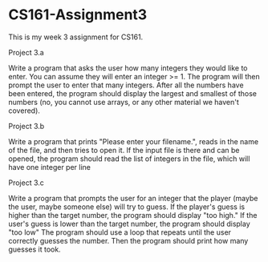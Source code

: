 # CS161-Assignment3
This is my week 3 assignment for CS161.


Project 3.a

Write a program that asks the user how many integers they would like to enter.  You can assume they will enter an integer >= 1.
The program will then prompt the user to enter that many integers.  After all the numbers have been entered, the program
should display the largest and smallest of those numbers (no, you cannot use arrays, or any other material we haven't covered).


Project 3.b

Write a program that prints "Please enter your filename.", reads in the name of the file, and then tries to open it.
If the input file is there and can be opened, the program should read the list of integers in the file, which will
have one integer per line


Project 3.c

Write a program that prompts the user for an integer that the player (maybe the user, maybe someone else) will try to guess.
If the player's guess is higher than the target number, the program should display "too high."
If the user's guess is lower than the target number, the program should display "too low"
The program should use a loop that repeats until the user correctly guesses the number.
Then the program should print how many guesses it took.
